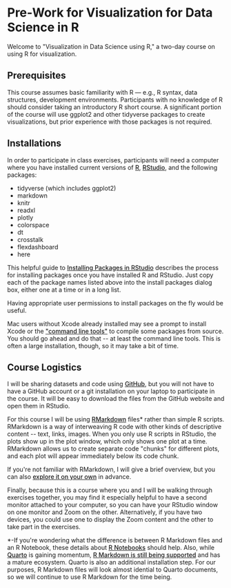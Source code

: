 <style>
a {
font-weight: 500;
}
</style>

# Pre-Work for Visualization for Data Science in R

Welcome to "Visualization in Data Science using R," a two-day course on using R for visualization. 

## Prerequisites

This course assumes basic familiarity with R — e.g., R syntax, data structures, development environments. Participants with no knowledge of R should consider taking an introductory R short course. A significant portion of the course will use ggplot2 and other tidyverse packages to create visualizations, but prior experience with those packages is not required. 

## Installations

In order to participate in class exercises, participants will need a computer where you have installed current versions of [R](https://www.r-project.org/), [RStudio](https://www.rstudio.com/), and the following packages: 

* tidyverse (which includes ggplot2)
* markdown
* knitr
* readxl
* plotly
* colorspace
* dt
* crosstalk
* flexdashboard
* here

This helpful guide to [Installing Packages in RStudio](http://derekogle.com/IFAR/supplements/installations/InstallPackagesRStudio.html) describes the process for installing packages once you have installed R and RStudio. Just copy each of the package names listed above into the install packages dialog box, either one at a time or in a long list.

Having appropriate user permissions to install packages on the fly would be useful. 

Mac users without Xcode already installed may see a prompt to install Xcode or the ["command line tools"](https://mac.install.guide/commandlinetools/7.html) to compile some packages from source. You should go ahead and do that -- at least the command line tools. This is often a large installation, though, so it may take a bit of time.

## Course Logistics

I will be sharing datasets and code using [GitHub](https://github.com/), but you will not have to have a GitHub account or a git installation on your laptop to participate in the course. It will be easy to download the files from the GitHub website and open them in RStudio.

For this course I will be using [RMarkdown](https://rmarkdown.rstudio.com/) files* rather than simple R scripts. RMarkdown is a way of interweaving R code with other kinds of descriptive content -- text, links, images. When you only use R scripts in RStudio, the plots show up in the plot window, which only shows one plot at a time. RMarkdown allows us to create separate code "chunks" for different plots, and each plot will appear immediately below its code chunk. 

If you're not familiar with RMarkdown, I will give a brief overview, but you can also [explore it on your own](https://rmarkdown.rstudio.com/lesson-1.html) in advance.

Finally, because this is a course where you and I will be walking through exercises together, you may find it especially helpful to have a second monitor attached to your computer, so you can have your RStudio window on one monitor and Zoom on the other. Alternatively, if you have two devices, you could use one to display the Zoom content and the other to take part in the exercises.

*-If you're wondering what the difference is between R Markdown files and an R Notebook, these details about [R Notebooks](https://bookdown.org/yihui/rmarkdown/notebook.html) should help. Also, while [Quarto](https://quarto.org/) is gaining momentum, [R Markdown is still being supported](https://yihui.org/en/2022/04/quarto-r-markdown/) and has a mature ecosystem. Quarto is also an additional installation step. For our purposes, R Markdown files will look almost idential to Quarto documents, so we will continue to use R Markdown for the time being.
